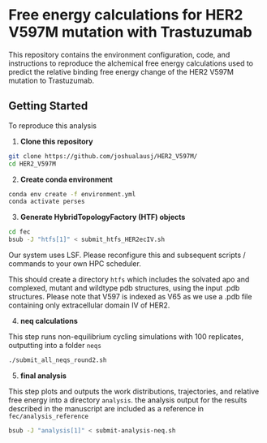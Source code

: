 # Free energy calculations for HER2 V597M mutation with Trastuzumab

This repository contains the environment configuration, code, and instructions to reproduce the alchemical free energy calculations used to predict the relative binding free energy change of the HER2 V597M mutation to Trastuzumab. 

## Getting Started 

To reproduce this analysis

1. **Clone this repository**

```bash
git clone https://github.com/joshualausj/HER2_V597M/
cd HER2_V597M
```

2. **Create conda environment**
```bash
conda env create -f environment.yml
conda activate perses
```
3. **Generate HybridTopologyFactory (HTF) objects**
```bash
cd fec
bsub -J "htfs[1]" < submit_htfs_HER2ecIV.sh
```
Our system uses LSF. Please reconfigure this and subsequent scripts / commands to your own HPC scheduler. 

This should create a directory ```htfs``` which includes the solvated apo and complexed, mutant and wildtype pdb structures, using the input .pdb structures.
Please note that V597 is indexed as V65 as we use a .pdb file containing only extracellular domain IV of HER2. 

4. **neq calculations**

This step runs non-equilibrium cycling simulations with 100 replicates, outputting into a folder ```neqs``` 


```bash
./submit_all_neqs_round2.sh
```
5. **final analysis**

This step plots and outputs the work distributions, trajectories, and relative free energy into a directory ```analysis```. the analysis output for the results described in the manuscript are included as a reference in ```fec/analysis_reference```

```bash
bsub -J "analysis[1]" < submit-analysis-neq.sh
```


